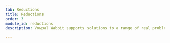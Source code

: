 ```yaml
---
tab: Reductions
title: Reductions
order: 3
module_id: reductions
description: Vowpal Wabbit supports solutions to a range of real problems through reductions to standard learning algorithms. This versatility empowers you to frame learning problems effectively and achieve the best solution.

---
```

